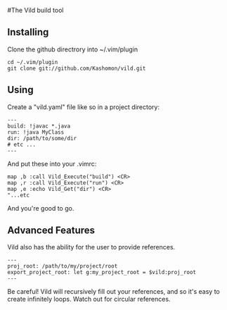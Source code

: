 #The Vild build tool

## Installing 

Clone the github directrory into ~/.vim/plugin  

    cd ~/.vim/plugin
    git clone git://github.com/Kashomon/vild.git

## Using

Create a "vild.yaml" file like so in a project directory:

    ---
    build: !javac *.java
    run: !java MyClass
    dir: /path/to/some/dir
    # etc ...
    ---

And put these into your .vimrc:
    
    map ,b :call Vild_Execute("build") <CR>
    map ,r :call Vild_Execute("run") <CR>
    map ,e :echo Vild_Get("dir") <CR>
    "...etc

And you're good to go.

## Advanced Features
      
Vild also has the ability for the user to provide references.

    ---
    proj_root: /path/to/my/project/root 
    export_project_root: let g:my_project_root = $vild:proj_root
    ---

Be careful!  Vild will recursively fill out your references, and so it's easy
to create infinitely loops.  Watch out for circular references.

